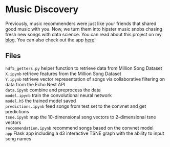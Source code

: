 # Music Discovery
Previously, music recommenders were just like your friends that shared good music with you. Now, we turn them into hipster music snobs chasing fresh new songs with data science. You can read about this project on my [blog](http://dohyunshin.com/jekyll/pixyll/2016/09/24/music-discovery/). You can also check out the app [here](http://dohyunshin.com/etc/music-app/index.html)!

## Files
`hdf5_getters.py` helper function to retrieve data from Million Song Dataset  
`X.ipynb` retrieve features from the Million Song Dataset  
`Y.ipynb` retrieve vector representation of songs via collaborative filtering on data from the Echo Nest API  
`data.ipynb` combine and preprocess the data  
`model.ipynb` train the convolutional neural network  
`model.h5` the trained model saved  
`predictions.ipynb` feed songs from test set to the convnet and get predictions  
`tsne.ipynb` map the 10-dimensional song vectors to 2-dimensional tsne vectors  
`recommendation.ipynb` recommend songs based on the convnet model  
`app` Flask app including a d3 interactive TSNE graph with the ability to input song names
